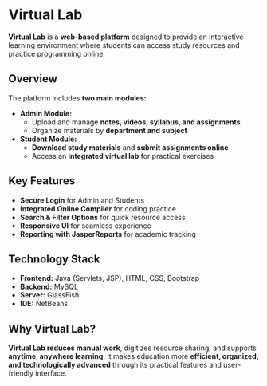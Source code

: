 <h1><b>Virtual Lab</b></h1>

<p><b>Virtual Lab</b> is a <b>web-based platform</b> designed to provide an interactive learning environment where students can access study resources and practice programming online.</p>

<h2><b>Overview</b></h2>
<p>The platform includes <b>two main modules:</b></p>
<ul>
  <li><b>Admin Module:</b>
    <ul>
      <li>Upload and manage <b>notes, videos, syllabus, and assignments</b></li>
      <li>Organize materials by <b>department and subject</b></li>
    </ul>
  </li>
  <li><b>Student Module:</b>
    <ul>
      <li><b>Download study materials</b> and <b>submit assignments online</b></li>
      <li>Access an <b>integrated virtual lab</b> for practical exercises</li>
    </ul>
  </li>
</ul>

<h2><b>Key Features</b></h2>
<ul>
  <li><b>Secure Login</b> for Admin and Students</li>
  <li><b>Integrated Online Compiler</b> for coding practice</li>
  <li><b>Search & Filter Options</b> for quick resource access</li>
  <li><b>Responsive UI</b> for seamless experience</li>
  <li><b>Reporting with JasperReports</b> for academic tracking</li>
</ul>

<h2><b>Technology Stack</b></h2>
<ul>
  <li><b>Frontend:</b> Java (Servlets, JSP), HTML, CSS, Bootstrap</li>
  <li><b>Backend:</b> MySQL</li>
  <li><b>Server:</b> GlassFish</li>
  <li><b>IDE:</b> NetBeans</li>
</ul>

<h2><b>Why Virtual Lab?</b></h2>
<p><b>Virtual Lab reduces manual work</b>, digitizes resource sharing, and supports <b>anytime, anywhere learning</b>. It makes education more <b>efficient, organized, and technologically advanced</b> through its practical features and user-friendly interface.</p>

